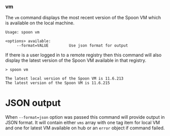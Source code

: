 ### vm

The `vm` command displays the most recent version of the Spoon VM which is available on the local machine. 

```
Usage: spoon vm

<options> available:
     --format=VALUE         Use json format for output
```

If there is a user logged in to a remote registry then this command will also display the latest version of the Spoon VM available in that registry. 

```
> spoon vm

The latest local version of the Spoon VM is 11.6.213
The latest version of the Spoon VM is 11.6.215
```

# JSON output

When `--format=json` option was passed this command will provide output in JSON format. It will contain either `vms` array with one tag item for local VM and one for latest VM available on hub or an `error` object if command failed.